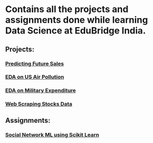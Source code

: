 # Contains all the projects and assignments done while learning Data Science at EduBridge India.

## Projects:

<a href="https://github.com/athulyesudas/Edubridge-Data-Analytics/tree/main/Projects/Predicting%20Future%20Sales"><h3>Predicting Future Sales</h3></a>

<a href="https://github.com/athulyesudas/Edubridge-Data-Analytics/tree/main/Projects/US%20Air%20Pollution%20EDA%20(Python)"><h3>EDA on US Air Pollution</h3></a>

<a href="https://github.com/athulyesudas/Edubridge-Data-Analytics/tree/main/Projects/Military%20Expenditure%20EDA%20(RStudio)"><h3>EDA on Military Expenditure</h3></a>

<a href="https://github.com/athulyesudas/Edubridge-Data-Analytics/tree/main/Projects/Money%20Control%20-%20Web%20Scraping%20(Python)"><h3>Web Scraping Stocks Data</h3></a>

## Assignments:

<a href="https://github.com/athulyesudas/Edubridge-Data-Analytics/tree/main/Assignments/Social%20Network%20ML%20(Python)"><h3>Social Network ML using Scikit Learn</h3></a>

